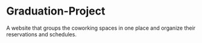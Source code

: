 # Graduation-Project
A website that groups the coworking spaces in one place and organize their reservations and schedules.
